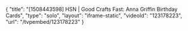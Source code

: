 {
    "title": "[1508443598] HSN | Good Crafts Fast: Anna Griffin Birthday Cards",
    "type": "solo",
    "layout": "iframe-static",
    "videoId": "123178223",
    "url": "\/tvpembed\/123178223"
}